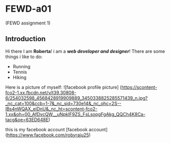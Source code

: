 # FEWD-a01
 (FEWD assignment 1)

## Introduction
Hi there I am **Roberta**! i am a _**web developer and designer**_!
There are some things i like to do:
* Running
* Tennis
* Hiking

Here is a picture of myself:
![facebook profile picture] (https://scontent-fco2-1.xx.fbcdn.net/v/t39.30808-6/254032598_4568428919909889_3450338825285571439_n.jpg?_nc_cat=100&ccb=1-7&_nc_sid=730e14&_nc_ohc=2S--lBs4nWQAX_eiDnU&_nc_ht=scontent-fco2-1.xx&oh=00_AfDvcQW__uNpkIF9ZS_FsLsopgFgAkg_QQCh4K8Ca-tacg&oe=63ED648E)


this is my facebook account [facebook account] (https://www.facebook.com/robyraju25)
